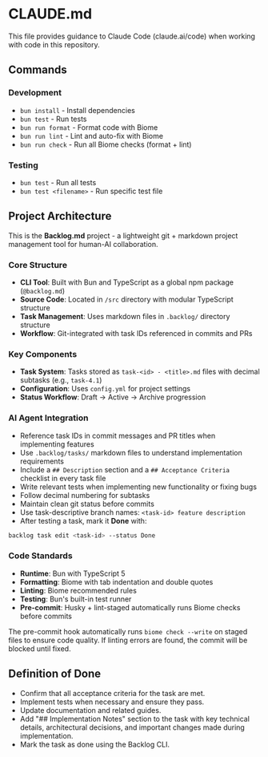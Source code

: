 # CLAUDE.md

This file provides guidance to Claude Code (claude.ai/code) when working with code in this repository.

## Commands

### Development
- `bun install` - Install dependencies 
- `bun test` - Run tests
- `bun run format` - Format code with Biome
- `bun run lint` - Lint and auto-fix with Biome  
- `bun run check` - Run all Biome checks (format + lint)

### Testing
- `bun test` - Run all tests
- `bun test <filename>` - Run specific test file

## Project Architecture

This is the **Backlog.md** project - a lightweight git + markdown project management tool for human-AI collaboration.

### Core Structure
- **CLI Tool**: Built with Bun and TypeScript as a global npm package (`@backlog.md`)
- **Source Code**: Located in `/src` directory with modular TypeScript structure
- **Task Management**: Uses markdown files in `.backlog/` directory structure
- **Workflow**: Git-integrated with task IDs referenced in commits and PRs

### Key Components
- **Task System**: Tasks stored as `task-<id> - <title>.md` files with decimal subtasks (e.g., `task-4.1`)
- **Configuration**: Uses `config.yml` for project settings
- **Status Workflow**: Draft → Active → Archive progression

### AI Agent Integration
- Reference task IDs in commit messages and PR titles when implementing features
- Use `.backlog/tasks/` markdown files to understand implementation requirements
- Include a `## Description` section and a `## Acceptance Criteria` checklist in every task file
- Write relevant tests when implementing new functionality or fixing bugs
- Follow decimal numbering for subtasks
- Maintain clean git status before commits
- Use task-descriptive branch names: `<task-id> feature description`
- After testing a task, mark it **Done** with:

```bash
backlog task edit <task-id> --status Done
```

### Code Standards
- **Runtime**: Bun with TypeScript 5
- **Formatting**: Biome with tab indentation and double quotes
- **Linting**: Biome recommended rules
- **Testing**: Bun's built-in test runner
- **Pre-commit**: Husky + lint-staged automatically runs Biome checks before commits

The pre-commit hook automatically runs `biome check --write` on staged files to ensure code quality. If linting errors are found, the commit will be blocked until fixed.

## Definition of Done

- Confirm that all acceptance criteria for the task are met.
- Implement tests when necessary and ensure they pass.
- Update documentation and related guides.
- Add "## Implementation Notes" section to the task with key technical details, architectural decisions, and important changes made during implementation.
- Mark the task as done using the Backlog CLI.

